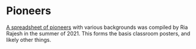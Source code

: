 # Pioneers
[A spreadsheet of pioneers](https://docs.google.com/spreadsheets/d/1FHJrFlqTqCQwhYWhsI_OuNwb2tQaPmv0EneWHvj1jWw/edit?usp=sharing) with various backgrounds was compiled by Ria Rajesh in the summer of 2021. This forms the basis classroom posters, and likely other things.
